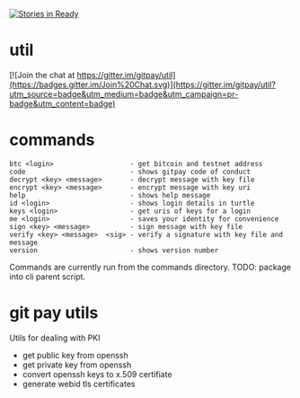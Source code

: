[![Stories in Ready](https://badge.waffle.io/gitpay/util.png?label=ready&title=Ready)](https://waffle.io/gitpay/util)

# util


[![Join the chat at https://gitter.im/gitpay/util](https://badges.gitter.im/Join%20Chat.svg)](https://gitter.im/gitpay/util?utm_source=badge&utm_medium=badge&utm_campaign=pr-badge&utm_content=badge)

# commands

    btc <login>                   - get bitcoin and testnet address
    code                          - shows gitpay code of conduct
    decrypt <key> <message>       - decrypt message with key file
    encrypt <key> <message>       - encrypt message with key uri
    help                          - shows help message
    id <login>                    - shows login details in turtle
    keys <login>                  - get uris of keys for a login
    me <login>                    - saves your identity for convenience
    sign <key> <message>          - sign message with key file
    verify <key> <message>  <sig> - verify a signature with key file and message
    version                       - shows version number

Commands are currently run from the commands directory.  TODO: package into cli parent script.

# git pay utils

Utils for dealing with PKI

* get public key from openssh
* get private key from openssh
* convert openssh keys to x.509 certifiate
* generate webid tls certificates
